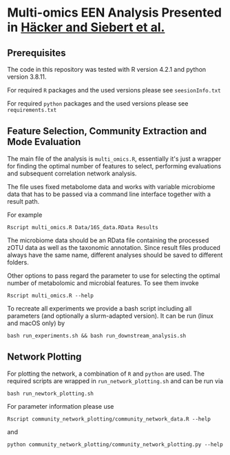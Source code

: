 # Multi-omics EEN Analysis Presented in [Häcker and Siebert et al.](https://www.medrxiv.org/content/10.1101/2023.12.21.23300351v1)

## Prerequisites

The code in this repository was tested with R version 4.2.1 and python version
3.8.11.

For required `R` packages and the used versions please see `seesionInfo.txt`

For required `python` packages and the used versions please see
`requirements.txt`

## Feature Selection, Community Extraction and Mode Evaluation
The main file of the analysis is `multi_omics.R`, essentially it's just a
wrapper for finding the optimal number of features to select, performing
evaluations and subsequent correlation network analysis.

The file uses fixed metabolome data and works with variable microbiome data that
has to be passed via a command line interface together with a result path.

For example
```shell
Rscript multi_omics.R Data/16S_data.RData Results
```

The microbiome data should be an RData file containing the processed zOTU data as
well as the taxonomic annotation. Since result files produced always have the
same name, different analyses should be saved to different folders.

Other options to pass regard the parameter to use for selecting the optimal
number of metabolomic and microbial features. To see them invoke

```shell
Rscript multi_omics.R --help
```

To recreate all experiments we provide a bash script including all parameters
(and optionally a slurm-adapted version). It can be run (linux and macOS only)
by

```shell
bash run_experiments.sh && bash run_downstream_analysis.sh
```

## Network Plotting

For plotting the network, a combination of `R` and `python` are used.
The required scripts are wrapped in `run_network_plotting.sh` and can be run via

```shell
bash run_newtork_plotting.sh
```

For parameter information please use

```shell
Rscript community_network_plotting/community_network_data.R --help
```

and

```shell
python community_network_plotting/community_network_plotting.py --help
```

